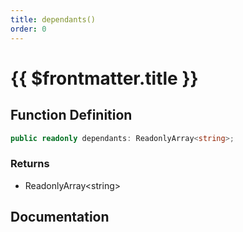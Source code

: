 ```yaml
---
title: dependants()
order: 0
---
```


# {{ $frontmatter.title }}

<!--@include: ./dependants_partial_header.md-->

## Function Definition

```ts
public readonly dependants: ReadonlyArray<string>;
```

### Returns

* ReadonlyArray\<string\>

## Documentation

<!--@include: ./dependants_partial_footer.md-->

